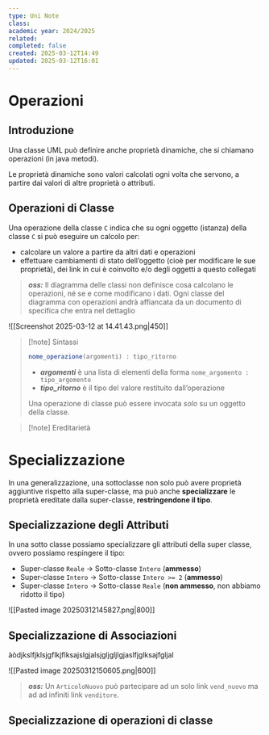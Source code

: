 ```yaml
---
type: Uni Note
class: 
academic year: 2024/2025
related: 
completed: false
created: 2025-03-12T14:49
updated: 2025-03-12T16:01
---
```

# Operazioni

## Introduzione

Una classe UML può definire anche proprietà dinamiche, che si chiamano operazioni (in java metodi).

Le proprietà dinamiche sono valori calcolati ogni volta che servono, a partire dai valori di altre proprietà o attributi.

## Operazioni di Classe

Una operazione della classe `C` indica che su ogni oggetto (istanza) della classe `C` si può eseguire un calcolo per:
- calcolare un valore a partire da altri dati e operazioni
- effettuare cambiamenti di stato dell’oggetto (cioè per modificare le sue proprietà), dei link in cui è coinvolto e/o degli oggetti a questo collegati

>***oss:*** Il diagramma delle classi non definisce cosa calcolano le operazioni, né se e come modificano i dati. Ogni classe del diagramma con operazioni andrà affiancata da un documento di specifica che entra nel dettaglio

![[Screenshot 2025-03-12 at 14.41.43.png|450]]

>[!note] Sintassi
>
>```java
>nome_operazione(argomenti) : tipo_ritorno
>```
>- ***argomenti*** è una lista di elementi della forma `nome_argomento : tipo_argomento`
>- ***tipo_ritorno*** è il tipo del valore restituito dall’operazione
>
>Una operazione di classe può essere invocata *solo* su un oggetto della classe.


>[!note] Ereditarietà
>
>

# Specializzazione

In una generalizzazione, una sottoclasse non solo può avere proprietà aggiuntive rispetto alla super-classe, ma può anche **specializzare** le proprietà ereditate dalla super-classe, **restringendone il tipo**.

## Specializzazione degli Attributi

In una sotto classe possiamo specializzare gli attributi della super classe, ovvero possiamo respingere il tipo:
- Super-classe `Reale` -> Sotto-classe `Intero` (**ammesso**)
- Super-classe `Intero` -> Sotto-classe `Intero >= 2` (**ammesso**)
- Super-classe `Intero` -> Sotto-classe `Reale` (**non ammesso**, non abbiamo ridotto il tipo)

![[Pasted image 20250312145827.png|800]]

## Specializzazione di Associazioni

àòdjkslfjklsjgflkjflksajslgjalsjgljgljlgjaslfjglksajfgljal

![[Pasted image 20250312150605.png|600]]

>***oss:*** Un `ArticoloNuovo` può partecipare ad un solo link `vend_nuovo` ma ad ad infiniti link `venditore`.

## Specializzazione di operazioni di classe

